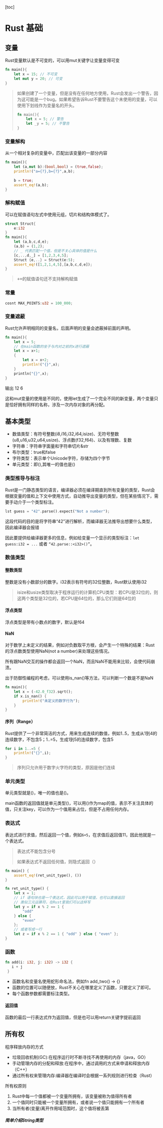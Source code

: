 [toc]

# Rust 基础

## 变量

Rust变量默认是不可变的，可以用mut关键字让变量变得可变

``` rust
fn main(){
    let x = 15; // 不可变
    let mut y = 20; // 可变
}
```

>   如果创建了一个变量，但是没有在任何地方使用，Rust会发出一个警告，因为这可能是一个bug。如果希望告诉Rust不要警告这个未使用的变量，可以使用下划线作为变量名的开头。
>
>   ~~~ rust
>   fn main(){
>       let x = 5; // 警告
>       let _y = 5; // 不警告
>   }
>   ~~~

### 变量解构

从一个相对复杂的变量中，匹配出该变量的一部分内容

~~~ rust
fn main(){
    let (a,mut b):(bool,bool) = (true,false);
    println!("a={?},b={?}",a,b);
    
    b = true;
    assert_eq!(a,b);
}
~~~

### 解构赋值

可以在赋值语句左式中使用元组，切片和结构体模式了。

~~~ rust
struct Struct{
    e:i32
}
fn main(){
    let (a,b,c,d,e);
    (a,b) = (1,2);
    // _ 代表匹配一个值，但是不关心具体的值是什么
    [c,..,d,_] = [1,2,3,4,5];
    Struct {e,..} = Struct(e:5);
    assert_eq!([1,2,1,4,5],[a,b,c,d,e]);
}
~~~

>   <kbd>+=</kbd>的赋值语句还不支持解构赋值

 ### 常量

~~~ rust
cosnt MAX_POINTS:u32 = 100_000;
~~~

### 变量遮蔽

Rust允许声明相同的变量名，后面声明的变量会遮蔽掉前面的声明。

~~~ rust
fn main(){
    let x = 5;
    // 在main函数的坐于与内对之前的x进行遮蔽
    let x = x+1;
    {
        let x = x+2;
        println!("{}",x);
    }
    println("{}",x);
}
~~~

输出  12   6

这和mut变量的使用是不同的，使用let生成了一个完全不同的新变量，两个变量只是恰好拥有同样的名称，涉及一次内存对象的再分配。

## 基本类型

*   数值类型：有符号整数(i8,i16,i32,i64,isize)、无符号整数(u8,u16,u32,u64,usize)、浮点数(f32,f64)、以及有理数、复数
*   字符串：字符串字面量和字符串切片&str
*   布尔类型：true和false
*   字符类型：表示单个Unicode字符，存储为四个字节
*   单元类型：即(),其唯一的值也是()

### 类型推导与标注

Rust是一门静态类型的语言，编译器必须在编译期直到所有变量的类型，Rust会根据变量的值和上下文中使用方式，自动推导出变量的类型，但在某些情况下，需要手动介于一个类型标注。

~~~ rust
lst guess = "42".parse().expect("Not a number");
~~~

这段代码的目的是将字符串“42”进行解析，而编译器无法推导出想要什么类型，因此编译器会报错

因此要提供给编译器更多的信息，例如给变量一个显示的类型标注：`let guess:i32 = ...` 或者 `“42.parse::<i32>()”`。

### 数值类型

#### 整数类型

整数是没有小数部分的数字。i32表示有符号的32位整数，Rust默认使用i32

>   isize和usize类型取决于程序运行的计算机CPU类型：若CPU是32位的，则这两个类型是32位的，若CPU是64位的，那么它们则是64位的

#### 浮点类型

浮点类型是带有小数点的数字，默认是f64

#### NaN

对于数学上未定义的结果，例如对负数取平方根，会产生一个特殊的结果：Rust的浮点数类型使用NaN(not a number)来处理这些情况。

所有跟NaN交互的操作都会返回一个NaN，而且NaN不能用来比较，会使代码崩溃。

出于防御性编程的考虑，可以使用is_nan()等方法，可以判断一个数是不是NaN

~~~ rust
fn main(){
    let x = (-42.0_f32).sqrt();
    if x.is_nan() {
        println!("未定义的数字行为");
    }
}
~~~

#### 序列（Range）

Rust提供了一个非常简洁的方式，用来生成连续的数值，例如1..5，生成从1到4的连续数字，不包含5；1..=5，生成1到5的连续数字，包含5

~~~ rust
for i in 1..=5 {
    println!("{}",i);
}
~~~

>   序列只允许用于数字火字符的类型，原因是他们连续

### 单元类型

单元类型就是()，唯一的值也是()。

main函数的返回值就是单元类型()，可以用()作为map的值，表示不关注具体的值，只关注key，可以作为一个值用来占位，但是不占用任何内存。

### 表达式

表达式进行求值，然后返回一个值，例如`6+5`，在求值后返回值11，因此他就是一个表达式。

>   表达式不能包含分号
>
>   如果表达式不返回任何值，则隐式返回（）

~~~ rust
fn main() {
    assert_eq!(ret_unit_type(), ())
}

fn ret_unit_type() {
    let x = 1;
    // if 语句块也是一个表达式，因此可以用于赋值，也可以直接返回
    // 类似三元运算符，在Rust里我们可以这样写
    let y = if x % 2 == 1 {
        "odd"
    } else {
        "even"
    };
    // 或者写成一行
    let z = if x % 2 == 1 { "odd" } else { "even" };
}
~~~

### 函数

~~~ rust
fn add(i: i32, j: i32) -> i32 {
   i + j
 }
~~~

*   函数名和变量名使用蛇形命名法，例如fn add_two() -> {}
*   函数的位置可以随便放，Rust不关心在哪里定义了函数，只要定义了即可。
*   每个函数参数都需要标注类型。

#### 返回值

函数的最后一行表达式作为返回值，但是也可以用return关键字提前返回

## 所有权

程序释放内存的方式

*   垃圾回收机制(GC):在程序运行时不断寻找不再使用的内存（java，GO）
*   手动管理内存的分配和释放:在程序中，通过调用的方式来申请和释放内存（C++）
*   通过所有权来管理内存:编译器在编译时会根据一系列规则进行检查（Rust）

所有权原则

1.   Rust中每一个值都被一个变量所拥有，该变量被称为值得所有者
2.   一个值同时只能被一个变量所拥有，或者说一个值只能拥有一个所有者
3.   当所有者(变量)离开作用域范围时，这个值将被丢第

##### 简单介绍String类型


